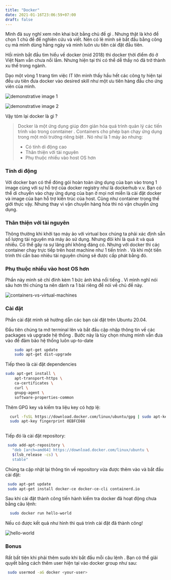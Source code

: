 ```yaml
---
title: "Docker"
date: 2021-01-16T23:06:59+07:00
draft: false
---
```


Mình đã suy nghĩ xem nên khai bút bằng chủ đề gì . Nhưng thật là khó để chọn 1 chủ đề để nghiên cứu và viết.
Nên có lẽ mình sẽ bắt đầu bằng công cụ mà mình dùng hằng ngày và mình luôn ưu tiên cài đặt đầu tiên.

Hồi mình bắt đầu tìm hiểu về docker (mid 2018) thì docker thời điểm đó ở Việt Nam vẫn chưa nổi lắm. Nhưng hiện tại thì có thể 
dễ thấy nó đã trở thành xu thế trong ngành.

Dạo một vòng 1 trang tìm việc IT lớn mình thấy hầu hết các công ty hiện tại đều ưu tiên đưa docker vào desired skill
như một ưu tiên hàng đầu cho ứng viên của mình.

![demonstrative image 1](/images/my-first-post/job1.png)

![demonstrative image 2](/images/my-first-post/job2.png)


Vậy tóm lại docker là gì ?

> Docker là một ứng dụng giúp đơn giản hóa quá trình quản lý các tiến trình vào trong conntainer . Containers cho phép bạn
> chạy ứng dụng trong một môi trường riêng biệt .
> Nó như là 1 máy ảo nhưng:
>  - Có tính di động cao
>  - Thân thiện với tài nguyên
>  - Phụ thuộc nhiều vào host OS hơn

### Tính di động
Với docker bạn có thể đóng gói hoàn toàn ứng dụng của bạn vào trong 1 image cùng với sự hỗ trợ của docker registry 
như là dockerhub v.v. Bạn có thể di chuyển vào chạy ứng dụng của bạn ở mọi nơi miễn là cài đặt docker và image của bạn hỗ trợ 
kiến trúc của host. Cũng như container trong thế giới thực vậy. Nhưng thay vì vận chuyển hàng hóa thì nó vận chuyển ứng dụng.

### Thân thiện với tài nguyên
Thông thường khi khởi tạo máy ảo với virtual box chúng ta phải xác định sẵn số lượng tài nguyên mà máy ảo sử dụng. Nhưng
đôi khi là quá ít và quá nhiều. Có thể gây ra sự lãng phí không đáng có. Nhưng với docker thì các container chạy trực tiếp trên 
host machine như 1 tiến trình . Và khi một tiến trình thì cần bao nhiêu tài nguyên chúng sẽ được cấp phát bằng đó.

### Phụ thuộc nhiều vào host OS hơn 
Phần này mình sẽ chỉ đính kèm 1 bức ảnh khá nổi tiếng . Vì mình nghĩ nói sâu hơn thì chúng ta nên dành ra 1 bài riêng để nói 
về chủ đề này. 

![containers-vs-virtual-machines](/images/my-first-post/containers-vs-virtual-machines.jpg)

### Cài đặt
Phần cài đặt mình sẽ hướng dẫn các bạn cài đặt trên Ubuntu 20.04. 

Đầu tiên chúng ta mở terminal lên và bắt đầu cập nhập thông tin về các packages và upgrade hệ thống .
Bước này là tùy chọn nhưng mình vẫn đưa vào để đảm bảo hệ thống luôn up-to-date

```bash
    sudo apt-get update
    sudo apt-get dist-upgrade
```

Tiếp theo là cài đặt dependencies

```bash
sudo apt-get install \
    apt-transport-https \
    ca-certificates \
    curl \
    gnupg-agent \
    software-properties-common
```

Thêm GPG key và kiểm tra liệu key có hợp lệ:

```bash
  curl -fsSL https://download.docker.com/linux/ubuntu/gpg | sudo apt-key add -
  sudo apt-key fingerprint 0EBFCD88
  
```
Tiếp đó là cài đặt repository:

```bash
 sudo add-apt-repository \
   "deb [arch=amd64] https://download.docker.com/linux/ubuntu \
   $(lsb_release -cs) \
   stable"
```

Chúng ta cập nhật lại thông tin về repository vừa được thêm vào và bắt đầu cài đặt:

```bash
 sudo apt-get update
 sudo apt-get install docker-ce docker-ce-cli containerd.io
```

Sau khi cài đặt thành công tiến hành kiểm tra docker đã hoạt động chưa bằng câu lệnh:
```bash
  sudo docker run hello-world

```

Nếu có được kết quả như hình thì quá trình cài đặt đã thành công!

![hello-world](/images/my-first-post/docker-helloworld.png)


### Bonus
Rất bất tiện khi phải thêm sudo khi bắt đầu mỗi câu lệnh . Bạn có thể giải quyết bằng cách thêm user hiện tại vào docker group như sau:

```bash
 sudo usermod -aG docker <your-user>
```